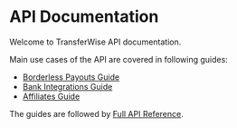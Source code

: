 # API Documentation

Welcome to TransferWise API documentation. 

Main use cases of the API are covered in following guides:

* [Borderless Payouts Guide](#borderless-payouts-guide)
* [Bank Integrations Guide](#bank-integrations-guide)
* [Affiliates Guide](#affiliates-guide)

The guides are followed by [Full API Reference](#full-api-reference).